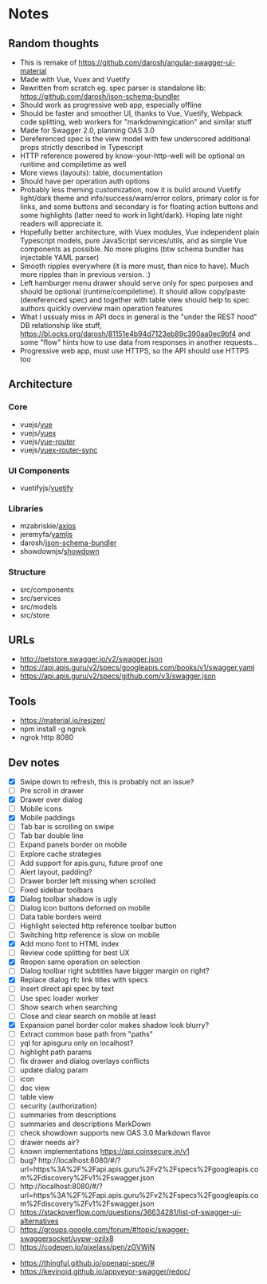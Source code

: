 # Notes

## Random thoughts

* This is remake of https://github.com/darosh/angular-swagger-ui-material
* Made with Vue, Vuex and Vuetify
* Rewritten from scratch eg. spec parser is standalone lib: https://github.com/darosh/json-schema-bundler
* Should work as progressive web app, especially offline
* Should be faster and smoother UI, thanks to Vue, Vuetify, Webpack code splitting, web workers for "markdowningication" and similar stuff
* Made for Swagger 2.0, planning OAS 3.0
* Dereferenced spec is the view model with few underscored additional props strictly described in Typescript
* HTTP reference powered by know-your-http-well will be optional on runtime and compiletime as well
* More views (layouts): table, documentation
* Should have per operation auth options
* Probably less theming customization, now it is build around Vuetify light/dark theme and info/success/warn/error colors, primary color is for links, and some buttons and secondary is for floating action buttons and some highlights (latter need to work in light/dark). Hoping late night readers will appreciate it.
* Hopefully better architecture, with Vuex modules, Vue independent plain Typescript models, pure JavaScript services/utils, and as simple Vue components as possible. No more plugins (btw schema bundler has injectable YAML parser)
* Smooth ripples everywhere (it is more must, than nice to have). Much more ripples than in previous version. :)
* Left hamburger menu drawer should serve only for spec purposes and should be optional (runtime/compiletime). It should allow copy/paste (dereferenced spec) and together with table view should help to spec authors quickly overview main operation features
* What I ussualy miss in API docs in general is the "under the REST hood" DB relationship like stuff, https://bl.ocks.org/darosh/81151e4b94d7123eb89c390aa0ec9bf4 and some "flow" hints how to use data from responses in another requests...
* Progressive web app, must use HTTPS, so the API should use HTTPS too


## Architecture

### Core
- vuejs/[vue](https://github.com/vuejs/vue)
- vuejs/[vuex](https://github.com/vuejs/vuex)
- vuejs/[vue-router](https://github.com/vuejs/vue-router)
- vuejs/[vuex-router-sync](https://github.com/vuejs/vuex-router-sync)

### UI Components
- vuetifyjs/[vuetify](https://github.com/vuetifyjs/vuetify)

### Libraries
- mzabriskie/[axios](https://github.com/mzabriskie/axios)
- jeremyfa/[yamljs](https://github.com/jeremyfa/yaml.js)
- darosh/[json-schema-bundler](https://github.com/darosh/json-schema-bundler)
- showdownjs/[showdown](https://github.com/showdownjs/showdown)

### Structure
- src/components
- src/services
- src/models
- src/store

## URLs

* http://petstore.swagger.io/v2/swagger.json
* https://api.apis.guru/v2/specs/googleapis.com/books/v1/swagger.yaml
* https://api.apis.guru/v2/specs/github.com/v3/swagger.json

## Tools

* https://material.io/resizer/
* npm install -g ngrok
* ngrok http 8080

## Dev notes

- [x] Swipe down to refresh, this is probably not an issue?
- [ ] Pre scroll in drawer
- [x] Drawer over dialog
- [ ] Mobile icons
- [x] Mobile paddings
- [ ] Tab bar is scrolling on swipe
- [ ] Tab bar double line
- [ ] Expand panels border on mobile
- [ ] Explore cache strategies
- [ ] Add support for apis.guru, future proof one
- [ ] Alert layout, padding?
- [ ] Drawer border left missing when scrolled
- [ ] Fixed sidebar toolbars
- [x] Dialog toolbar shadow is ugly
- [ ] Dialog icon buttons deforned on mobile
- [ ] Data table borders weird
- [ ] Highlight selected http reference toolbar button
- [ ] Switching http reference is slow on mobile
- [x] Add mono font to HTML index
- [ ] Review code splitting for best UX
- [x] Reopen same operation on selection
- [ ] Dialog toolbar right subtitles have bigger margin on right?
- [x] Replace dialog rfc link titles with specs
- [ ] Insert direct api spec by text
- [ ] Use spec loader worker
- [ ] Show search when searching
- [ ] Close and clear search on mobile at least
- [x] Expansion panel border color makes shadow look blurry?
- [ ] Extract common base path from "paths"
- [ ] yql for apisguru only on localhost?
- [ ] highlight path params
- [ ] fix drawer and dialog overlays conflicts
- [ ] update dialog param
- [ ] icon
- [ ] doc view
- [ ] table view
- [ ] security (authorization)
- [ ] summaries from descriptions
- [ ] summaries and descriptions MarkDown
- [ ] check showdown supports new OAS 3.0 Markdown flavor
- [ ] drawer needs air?
- [ ] known implementations https://api.coinsecure.in/v1
- [ ] bug? http://localhost:8080/#/?url=https%3A%2F%2Fapi.apis.guru%2Fv2%2Fspecs%2Fgoogleapis.com%2Fdiscovery%2Fv1%2Fswagger.json
- [ ] http://localhost:8080/#/?url=https%3A%2F%2Fapi.apis.guru%2Fv2%2Fspecs%2Fgoogleapis.com%2Fdiscovery%2Fv1%2Fswagger.json
- [ ] https://stackoverflow.com/questions/36634281/list-of-swagger-ui-alternatives
- [ ] https://groups.google.com/forum/#!topic/swagger-swaggersocket/uypw-ozjlx8
- [ ] https://codepen.io/pixelass/pen/zGVWjN

- https://thingful.github.io/openapi-spec/#
- https://kevinoid.github.io/appveyor-swagger/redoc/

